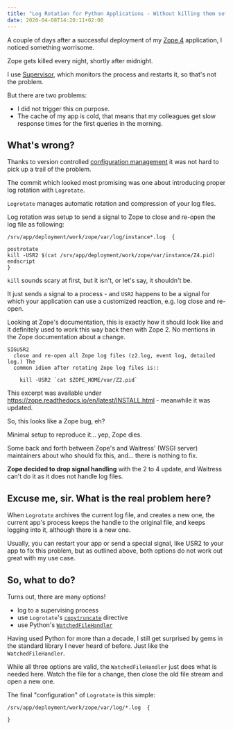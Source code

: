 ```yaml
---
title: "Log Rotation for Python Applications - Without killing them softly"
date: 2020-04-08T14:20:11+02:00
---
```


A couple of days after a successful deployment of my [Zope 4](https://zope.readthedocs.io/en/latest/) application,
I noticed something worrisome.

Zope gets killed every night, shortly after midnight.

I use [Supervisor](http://supervisord.org/),
which monitors the process and restarts it, so that's not the problem.

But there are two problems:
- I did not trigger this on purpose.
- The cache of my app is cold,
that means that my colleagues get slow response times for the first queries in the morning.

## What's wrong?

Thanks to version controlled [configuration management](https://batou.readthedocs.io/en/latest/) it was not hard to pick up a trail of the problem.

The commit which looked most promising was one about introducing proper log rotation with `Logrotate`.

`Logrotate` manages automatic rotation and compression of your log files.

Log rotation was setup to send a signal to Zope to close and re-open the log file as following:

```logrotate
/srv/app/deployment/work/zope/var/log/instance*.log  {

postrotate
kill -USR2 $(cat /srv/app/deployment/work/zope/var/instance/Z4.pid)
endscript
}
```

`kill` sounds scary at first, but it isn't, or let's say, it shouldn't be.

It just sends a signal to a process - 
and `USR2` happens to be a signal for which your application can use a customized reaction,
e.g. log close and re-open.

Looking at Zope's documentation,
this is exactly how it should look like and it definitely used to work this way back then with Zope 2.
No mentions in the Zope documentation about a change.

```documentation
SIGUSR2
  close and re-open all Zope log files (z2.log, event log, detailed log.) The
  common idiom after rotating Zope log files is::

    kill -USR2 `cat $ZOPE_HOME/var/Z2.pid`
```

This excerpt was available under https://zope.readthedocs.io/en/latest/INSTALL.html - meanwhile it was updated.

So, this looks like a Zope bug, eh?

Minimal setup to reproduce it... yep, Zope dies.

Some back and forth between Zope's and Waitress' (WSGI server) maintainers about who should fix this,
and... there is nothing to fix.

**Zope decided to drop signal handling** with the 2 to 4 update,
and Waitress can't do it as it does not handle log files.

## Excuse me, sir. What is the real problem here?

When `Logrotate` archives the current log file, and creates a new one,
the current app's process keeps the handle to the original file,
and keeps logging into it, although there is a new one.

Usually, you can restart your app or send a special signal,
like USR2 to your app to fix this problem, but as outlined above,
both options do not work out great with my use case.

## So, what to do?

Turns out, there are many options!

- log to a supervising process
- use `Logrotate`'s [`copytruncate`](https://jlk.fjfi.cvut.cz/arch/manpages/man/logrotate.8#Files_and_Folders) directive 
- use Python's [`WatchedFileHandler`](https://docs.python.org/3/library/logging.handlers.html#watchedfilehandler)

Having used Python for more than a decade,
I still get surprised by gems in the standard library I never heard of before.
Just like the `WatchedFileHandler`.

While all three options are valid,
the `WatchedFileHandler` just does what is needed here.
Watch the file for a change, then close the old file stream and open a new one.

The final "configuration" of `Logrotate` is this simple:

```configuration
/srv/app/deployment/work/zope/var/log/*.log  {

}
``` 
